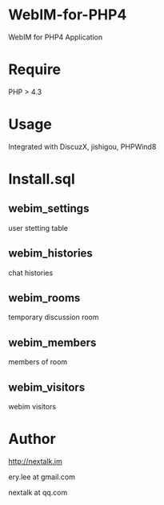 WebIM-for-PHP4 
==========================

WebIM for PHP4 Application

Require
==========================

PHP > 4.3

Usage
==========================

Integrated with DiscuzX, jishigou, PHPWind8


Install.sql
==============================

webim_settings
--------------

user stetting table


webim_histories
----------------

chat histories


webim_rooms
----------------

temporary discussion room


webim_members
----------------

members of room

webim_visitors
----------------

webim visitors

Author
======

http://nextalk.im

ery.lee at gmail.com

nextalk at qq.com

